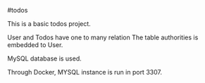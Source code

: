 #todos

This is a basic todos project.

User and Todos have one to many relation
The table authorities is embedded to User.

MySQL database is used.

Through Docker, MYSQL instance is run in port 3307. 


